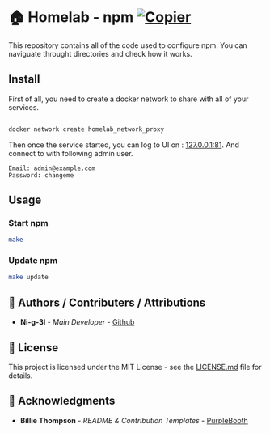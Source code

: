 # 🏠 Homelab - npm [![Copier](https://img.shields.io/endpoint?url=https://raw.githubusercontent.com/copier-org/copier/master/img/badge/badge-grayscale-inverted-border-orange.json)](https://github.com/copier-org/copier)

This repository contains all of the code used to configure npm. You can naviguate throught directories and check how it works.

## Install

First of all, you need to create a docker network to share with all of your services.

```bash

docker network create homelab_network_proxy

```

Then once the service started, you can log to UI on : [127.0.0.1:81](127.0.0.1:81). And connect to with following admin user.

```
Email: admin@example.com
Password: changeme
```

## Usage

### Start npm

```bash
make
```

### Update npm

```bash
make update
```

## 🤹 Authors / Contributers / Attributions

* **Ni-g-3l** - *Main Developer* - [Github](https://github.com/Ni-g-3l/)

## 📃 License

This project is licensed under the MIT License - see the [LICENSE.md](LICENSE) file for details.

## 👏 Acknowledgments

* **Billie Thompson** - *README & Contribution Templates* - [PurpleBooth](https://github.com/PurpleBooth)
